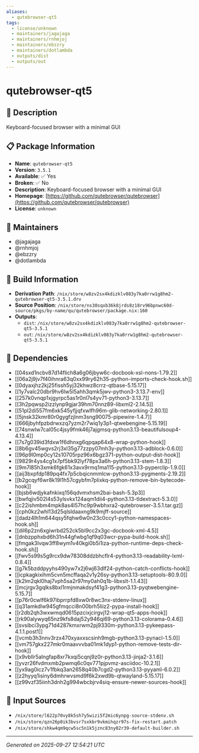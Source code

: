 ```yaml
---
aliases:
  - qutebrowser-qt5
tags:
  - license/unknown
  - maintainers/jagajaga
  - maintainers/rnhmjoj
  - maintainers/ebzzry
  - maintainers/dotlambda
  - outputs/dist
  - outputs/out
---
```


# qutebrowser-qt5

## 📝 Description

Keyboard-focused browser with a minimal GUI

## 📋 Package Information

- **Name**: `qutebrowser-qt5`
- **Version**: `3.5.1`
- **Available**: ✅ Yes
- **Broken**: ✅ No
- **Description**: Keyboard-focused browser with a minimal GUI
- **Homepage**: [https://github.com/qutebrowser/qutebrowser](https://github.com/qutebrowser/qutebrowser)
- **License**: `unknown`
## 👥 Maintainers

- @jagajaga
- @rnhmjoj
- @ebzzry
- @dotlambda


## 🔧 Build Information

- **Derivation Path**: `/nix/store/w8zv2sx4kdizklv083y7ka0rrw1g8hm2-qutebrowser-qt5-3.5.1.drv`
- **Source Position**: `/nix/store/ns30sqxb36k8jrds8z18rv96bpnwc60d-source/pkgs/by-name/qu/qutebrowser/package.nix:160`
- **Outputs**:
  - `dist`:  `/nix/store/w8zv2sx4kdizklv083y7ka0rrw1g8hm2-qutebrowser-qt5-3.5.1`
  - `out`:  `/nix/store/w8zv2sx4kdizklv083y7ka0rrw1g8hm2-qutebrowser-qt5-3.5.1`

## 🔗 Dependencies

- [[04sxd1ncbv87d14flich8a6g06jbyw6c-docbook-xsl-nons-1.79.2]]
- [[06a2j9jv7f40ihnra63q0xx99ry62h35-python-imports-check-hook.sh]]
- [[0dyaxjhz2kj25fissh5yj32khwz8crrz-qtbase-5.15.17]]
- [[1y7valc20dbr9hv6lw5l5ahh3qmk5jwv-python3-3.13.7-env]]
- [[257k0vnqp1xjgyrpc5as1r0nl7s4yv71-python3-3.13.7]]
- [[3h2pqwsp2izzlynp9gjar39hm70nnz89-libxml2-2.14.5]]
- [[51pl2di557fm6xk545yfjjqfxwlfh96m-glib-networking-2.80.1]]
- [[5jnsk32kmr80r0gygfzjlnm3sng90075-pipewire-1.4.7]]
- [[666jbyhfpzbdrwxzq7yzm2r7wiq1y3p1-qtwebengine-5.15.19]]
- [[74snwlw7cal05c4jsy9fmk46j7ajgmsq-python3.13-beautifulsoup4-4.13.4]]
- [[7s7g039id3fdxw1f6dhnxg6qpqap64x8-wrap-python-hook]]
- [[8b6gv45wgvs2rj3xl35g77zzpy07mh3y-python3.13-adblock-0.6.0]]
- [[96p9l0mp0cy12s10705rpz96x6bgz371-python-output-dist-hook]]
- [[9829r4ys4cg1x7pf5bk92lyf78px3a6h-python3.13-stem-1.8.3]]
- [[9m7l85h3xmk6fgk61x3avx9rmq1ma115-python3.13-pyperclip-1.9.0]]
- [[aij3bxpfdp189pq4fx7p5cbqicnmmlcw-python3.13-pygments-2.19.2]]
- [[b2gcqyf6wr8k19l1h57cgybfm7plixkq-python-remove-bin-bytecode-hook]]
- [[bjsb6wdjykafnkixq156qdvmxhsm2bai-bash-5.3p3]]
- [[bwfqjiv502l4s53ylsvkx124aqm1dii4-python3.13-tldextract-5.3.0]]
- [[c22ishmbm4mpk8as4l57hc9p9wbhxra2-qutebrowser-3.5.1.tar.gz]]
- [[cph0kz2whl13d25qlsldaaxng9k9mjff-source]]
- [[dadz4lh1m644qsy5fqhw6w0n23c0ccy1-python-namespaces-hook.sh]]
- [[dil6p2zn6xgiwrbd252ck5bl9cc2x3gc-docbook-xml-4.5]]
- [[dnbzpphxbd6h31n44gfwbg1qf9q03wcr-pypa-build-hook.sh]]
- [[fmgak3lvqw3ff8wym1v40kgi0b5i1iza-python-runtime-deps-check-hook.sh]]
- [[fwv5s99s5g9rcx9dw78308ddzbhcflr4-python3.13-readability-lxml-0.8.4]]
- [[g7k5bzddpyyhs490yw7x2j6wj63dlf24-python-catch-conflicts-hook]]
- [[icpkagkixihm5cvn5mcffaqa2v1y26sy-python3.13-setuptools-80.9.0]]
- [[k2lm2qkl0haj7vph5sa2r97my0ah0q1b-libxslt-1.1.43]]
- [[mcjrgv3gqlks8bxl1rmjnmakdsyf41g3-python3.13-pyqtwebengine-5.15.7]]
- [[p76r0cwlf6k97ibprrpfd8xw0r8wc3nx-stdenv-linux]]
- [[q31amkdlw945gfmqcci8n00brh5liiz2-pypa-install-hook]]
- [[r2db2qh3wxwmqd0615pzcixjcirgvj12-wrap-qt5-apps-hook]]
- [[rk90alywyq65nz9kfs8daj52y946qi69-python3.13-colorama-0.4.6]]
- [[svsibci3ypg71d4287kmxrwm2pj9330m-python3.13-pykeepass-4.1.1.post1]]
- [[vcmb3h3nnv3rzx470xyaxxscsinh9mgb-python3.13-pynacl-1.5.0]]
- [[vm757gkx227mkr0maavvvba01mk1dyp1-python-remove-tests-dir-hook]]
- [[x9vbllr5alngfap8xr7kxqi5cqnj9z0r-python3.13-jinja2-3.1.6]]
- [[yvzr26fvdmxmb2pwmq6c0qv771pjpvmz-asciidoc-10.2.1]]
- [[yx9ag0icz7v1fbkq3an2658q40b7cgd2-python3.13-pyyaml-6.0.2]]
- [[z2hyyq1isiny6dmhrwvsmd9f6k2xwd9b-qtwayland-5.15.17]]
- [[z99vzf35iinh3dnh2g994wbcbjrv4siq-ensure-newer-sources-hook]]

## 📁 Input Sources

- `/nix/store/l622p70vy8k5sh7y5wizi5f2mic6ynpg-source-stdenv.sh`
- `/nix/store/qzn26p0ik3bvsr7sxkbr9vkmihqzr97s-fix-restart.patch`
- `/nix/store/shkw4qm9qcw5sc5n1k5jznc83ny02r39-default-builder.sh`

---
*Generated on 2025-09-27 12:54:21 UTC*
